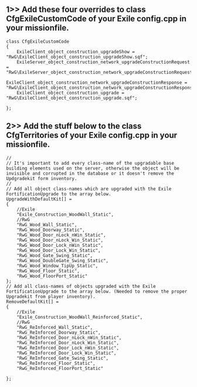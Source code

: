 	

## 1>> Add these four overrides to class CfgExileCustomCode of your Exile config.cpp in your missionfile.

	class CfgExileCustomCode 
	{
		ExileClient_object_construction_upgradeShow = "RwG\ExileClient_object_construction_upgradeShow.sqf";
		ExileServer_object_construction_network_upgradeConstructionRequest = "RwG\ExileServer_object_construction_network_upgradeConstructionRequest.sqf";
		ExileClient_object_construction_network_upgradeConstructionResponse = "RwG\ExileClient_object_construction_network_upgradeConstructionResponse.sqf";
		ExileClient_object_construction_upgrade = "RwG\ExileClient_object_construction_upgrade.sqf";
	
	};

	
	
	
## 2>> Add the stuff below to the class CfgTerritories of your Exile config.cpp in your missionfile.
	
	//
	// It's important to add every class-name of the upgradable base building elements used on the server, otherwise the object will be invisible and corrupted in the database or it doesn't remove the Updgradekit form inventory. 
	//
	// Add all object class-names which are upgraded with the Exile FortificationUpgrade to the array below.
	UpgradeWithDefaultKit[] = 
	{
		//Exile
		"Exile_Construction_WoodWall_Static",
		//RwG
		"RwG_Wood_Wall_Static",
		"RwG_Wood_Doorway_Static",
		"RwG_Wood_Door_nLock_nWin_Static",
		"RwG_Wood_Door_nLock_Win_Static",
		"RwG_Wood_Door_Lock_nWin_Static",
		"RwG_Wood_Door_Lock_Win_Static",
		"RwG_Wood_Gate_Swing_Static",
		"RwG_Wood_DoubleGate_Swing_Static",
		"RwG_Wood_Window_TipUp_Static",
		"RwG_Wood_Floor_Static",
		"RwG_Wood_FloorPort_Static"
	};
	// Add all class-names of objects upgraded with the Exile FortificationUpgrade to the array below. (Needed to remove the proper Upgradekit from player inventory).
	RemoveDefaultKit[] = 
	{
		//Exile
		"Exile_Construction_WoodWall_Reinforced_Static",
		//RwG
		"RwG_ReInforced_Wall_Static",
		"RwG_ReInforced_Doorway_Static",
		"RwG_ReInforced_Door_nLock_nWin_Static",
		"RwG_ReInforced_Door_nLock_Win_Static",
		"RwG_ReInforced_Door_Lock_nWin_Static",
		"RwG_ReInforced_Door_Lock_Win_Static",
		"RwG_ReInforced_Gate_Swing_Static",
		"RwG_ReInforced_Floor_Static",
		"RwG_ReInforced_FloorPort_Static"

	};
	
